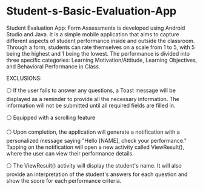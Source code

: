 # Student-s-Basic-Evaluation-App

Student Evaluation App: Form Assessments is developed using Android Studio and Java. It is a simple mobile application that aims to capture different aspects of student performance inside and outside the classroom. Through a form, students can rate themselves on a scale from 1 to 5, with 5 being the highest and 1 being the lowest. The performance is divided into three specific categories: Learning Motivation/Attitude, Learning Objectives, and Behavioral Performance in Class.

EXCLUSIONS:

⚪ If the user fails to answer any questions, a Toast message will be displayed as a reminder to provide all the necessary information. The information will not be submitted until all required fields are filled in.

⚪ Equipped with a scrolling feature

⚪ Upon completion, the application will generate a notification with a personalized message saying "Hello [NAME], check your performance." Tapping on the notification will open a new activity called ViewResult(), where the user can view their performance details.

⚪ The ViewResult() activity will display the student's name. It will also provide an interpretation of the student's answers for each question and show the score for each performance criteria.
